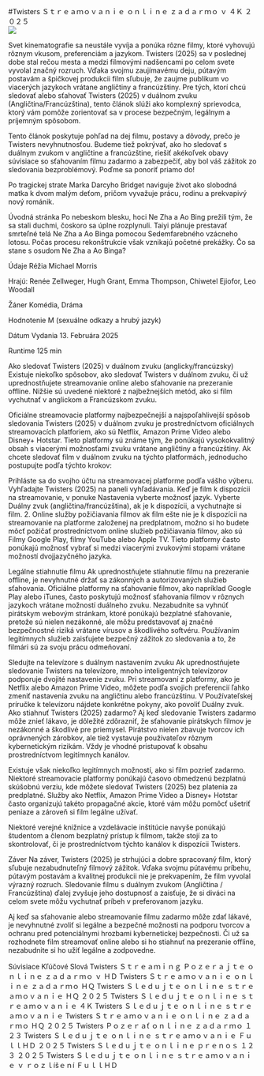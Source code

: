 #Twisters Ｓｔｒｅａｍｏｖａｎｉｅ ｏｎｌｉｎｅ ｚａｄａｒｍｏ ｖ ４Ｋ ２０２５  
[![](https://i.imgur.com/qSNzIqt.png)](https://movie.rssnews.media/MhopvRDs.php)  
  
Svet kinematografie sa neustále vyvíja a ponúka rôzne filmy, ktoré vyhovujú rôznym vkusom, preferenciám a jazykom. Twisters (2025) sa v poslednej dobe stal rečou mesta a medzi filmovými nadšencami po celom svete vyvolal značný rozruch. Vďaka svojmu zaujímavému deju, pútavým postavám a špičkovej produkcii film sľubuje, že zaujme publikum vo viacerých jazykoch vrátane angličtiny a francúzštiny. Pre tých, ktorí chcú sledovať alebo sťahovať Twisters (2025) v duálnom zvuku (Angličtina/Francúzština), tento článok slúži ako komplexný sprievodca, ktorý vám pomôže zorientovať sa v procese bezpečným, legálnym a príjemným spôsobom.

Tento článok poskytuje pohľad na dej filmu, postavy a dôvody, prečo je Twisters nevyhnutnosťou. Budeme tiež pokrývať, ako ho sledovať s duálnym zvukom v angličtine a francúzštine, riešiť akékoľvek obavy súvisiace so sťahovaním filmu zadarmo a zabezpečiť, aby bol váš zážitok zo sledovania bezproblémový. Poďme sa ponoriť priamo do!

Po tragickej strate Marka Darcyho Bridget naviguje život ako slobodná matka k dvom malým deťom, pričom vyvažuje prácu, rodinu a prekvapivý nový románik.

Úvodná stránka
Po nebeskom blesku, hoci Ne Zha a Ao Bing prežili tým, že sa stali duchmi, čoskoro sa úplne rozplynuli. Taiyi plánuje prestavať smrteľné telá Ne Zha a Ao Binga pomocou Sedemfarebného vzácneho lotosu. Počas procesu rekonštrukcie však vznikajú početné prekážky. Čo sa stane s osudom Ne Zha a Ao Binga?

Údaje
Réžia Michael Morris

Hrajú: Renée Zellweger, Hugh Grant, Emma Thompson, Chiwetel Ejiofor, Leo Woodall

Žáner Komédia, Dráma

Hodnotenie M (sexuálne odkazy a hrubý jazyk)

Dátum Vydania 13. Februára 2025

Runtime 125 min

Ako sledovať Twisters (2025) v duálnom zvuku (anglicky/francúzsky)
Existuje niekoľko spôsobov, ako sledovať Twisters v duálnom zvuku, či už uprednostňujete streamovanie online alebo sťahovanie na prezeranie offline. Nižšie sú uvedené niektoré z najbežnejších metód, ako si film vychutnať v anglickom a Francúzskom zvuku.

Oficiálne streamovacie platformy najbezpečnejší a najspoľahlivejší spôsob sledovania Twisters (2025) v duálnom zvuku je prostredníctvom oficiálnych streamovacích platforiem, ako sú Netflix, Amazon Prime Video alebo Disney+ Hotstar. Tieto platformy sú známe tým, že ponúkajú vysokokvalitný obsah s viacerými možnosťami zvuku vrátane angličtiny a francúzštiny.
Ak chcete sledovať film v duálnom zvuku na týchto platformách, jednoducho postupujte podľa týchto krokov:

Prihláste sa do svojho účtu na streamovacej platforme podľa vášho výberu. Vyhľadajte Twisters (2025) na paneli vyhľadávania. Keď je film k dispozícii na streamovanie, v ponuke Nastavenia vyberte možnosť jazyk. Vyberte Duálny zvuk (angličtina/francúzština), ak je k dispozícii, a vychutnajte si film. 2. Online služby požičiavania filmov ak film ešte nie je k dispozícii na streamovanie na platforme založenej na predplatnom, možno si ho budete môcť požičať prostredníctvom online služieb požičiavania filmov, ako sú Filmy Google Play, filmy YouTube alebo Apple TV. Tieto platformy často ponúkajú možnosť vybrať si medzi viacerými zvukovými stopami vrátane možností dvojjazyčného jazyka.

Legálne stiahnutie filmu Ak uprednostňujete stiahnutie filmu na prezeranie offline, je nevyhnutné držať sa zákonných a autorizovaných služieb sťahovania. Oficiálne platformy na sťahovanie filmov, ako napríklad Google Play alebo iTunes, často poskytujú možnosť sťahovania filmov v rôznych jazykoch vrátane možností duálneho zvuku.
Nezabudnite sa vyhnúť pirátskym webovým stránkam, ktoré ponúkajú bezplatné sťahovanie, pretože sú nielen nezákonné, ale môžu predstavovať aj značné bezpečnostné riziká vrátane vírusov a škodlivého softvéru. Používaním legitímnych služieb zaisťujete bezpečný zážitok zo sledovania a to, že filmári sú za svoju prácu odmeňovaní.

Sledujte na televízore s duálnym nastavením zvuku Ak uprednostňujete sledovanie Twisters na televízore, mnoho inteligentných televízorov podporuje dvojité nastavenie zvuku. Pri streamovaní z platformy, ako je Netflix alebo Amazon Prime Video, môžete podľa svojich preferencií ľahko zmeniť nastavenia zvuku na angličtinu alebo francúzštinu. V Používateľskej príručke k televízoru nájdete konkrétne pokyny, ako povoliť Duálny zvuk.
Ako stiahnuť Twisters (2025) zadarmo?
Aj keď sledovanie Twisters zadarmo môže znieť lákavo, je dôležité zdôrazniť, že sťahovanie pirátskych filmov je nezákonné a škodlivé pre priemysel. Pirátstvo nielen zbavuje tvorcov ich oprávnených zárobkov, ale tiež vystavuje používateľov rôznym kybernetickým rizikám. Vždy je vhodné pristupovať k obsahu prostredníctvom legitímnych kanálov.

Existuje však niekoľko legitímnych možností, ako si film pozrieť zadarmo. Niektoré streamovacie platformy ponúkajú časovo obmedzenú bezplatnú skúšobnú verziu, kde môžete sledovať Twisters (2025) bez platenia za predplatné. Služby ako Netflix, Amazon Prime Video a Disney+ Hotstar často organizujú takéto propagačné akcie, ktoré vám môžu pomôcť ušetriť peniaze a zároveň si film legálne užívať.

Niektoré verejné knižnice a vzdelávacie inštitúcie navyše ponúkajú študentom a členom bezplatný prístup k filmom, takže stojí za to skontrolovať, či je prostredníctvom týchto kanálov k dispozícii Twisters.

Záver
Na záver, Twisters (2025) je strhujúci a dobre spracovaný film, ktorý sľubuje nezabudnuteľný filmový zážitok. Vďaka svojmu pútavému príbehu, pútavým postavám a kvalitnej produkcii nie je prekvapením, že film vyvolal výrazný rozruch. Sledovanie filmu s duálnym zvukom (Angličtina / Francúzština) ďalej zvyšuje jeho dostupnosť a zaisťuje, že si diváci na celom svete môžu vychutnať príbeh v preferovanom jazyku.

Aj keď sa sťahovanie alebo streamovanie filmu zadarmo môže zdať lákavé, je nevyhnutné zvoliť si legálne a bezpečné možnosti na podporu tvorcov a ochranu pred potenciálnymi hrozbami kybernetickej bezpečnosti. Či už sa rozhodnete film streamovať online alebo si ho stiahnuť na prezeranie offline, nezabudnite si ho užiť legálne a zodpovedne.

Súvisiace Kľúčové Slová
Twisters Ｓｔｒｅａｍｉｎｇ Ｐｏｚｅｒａｊｔｅ ｏｎｌｉｎｅ ｚａｄａｒｍｏ ｖ ＨＤ
Twisters Ｓｔｒｅａｍｏｖａｎｉｅ ｏｎｌｉｎｅ ｚａｄａｒｍｏ ＨＱ
Twisters Ｓｌｅｄｕｊｔｅ ｏｎｌｉｎｅ ｓｔｒｅａｍｏｖａｎｉｅ ＨＱ ２０２５
Twisters Ｓｌｅｄｕｊｔｅ ｏｎｌｉｎｅ ｓｔｒｅａｍｏｖａｎｉｅ ４Ｋ
Twisters Ｓｌｅｄｕｊｔｅ ｏｎｌｉｎｅ ｓｔｒｅａｍｏｖａｎｉｅ
Twisters Ｓｔｒｅａｍｏｖａｎｉｅ ｏｎｌｉｎｅ ｚａｄａｒｍｏ ＨＱ ２０２５
Twisters Ｐｏｚｅｒａť ｏｎｌｉｎｅ ｚａｄａｒｍｏ １２３
Twisters Ｓｌｅｄｕｊｔｅ ｏｎｌｉｎｅ ｓｔｒｅａｍｏｖａｎｉｅ ＦｕｌｌＨＤ ２０２５
Twisters Ｓｌｅｄｕｊｔｅ ｏｎｌｉｎｅ ｐｒｅｎｏｓ １２３ ２０２５
Twisters Ｓｌｅｄｕｊｔｅ ｏｎｌｉｎｅ ｓｔｒｅａｍｏｖａｎｉｅ ｖ ｒｏｚｌíšｅｎí ＦｕｌｌＨＤ
